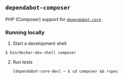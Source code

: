 ## `dependabot-composer`

PHP (Composer) support for [`dependabot-core`][core-repo].

### Running locally

1. Start a development shell

  ```
  $ bin/docker-dev-shell composer
  ```

2. Run tests
   ```
   [dependabot-core-dev] ~ $ cd composer && rspec
   ```

[core-repo]: https://github.com/dependabot/dependabot-core
